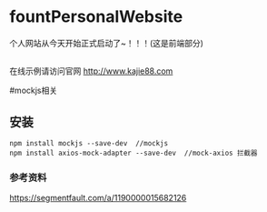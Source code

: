 # fountPersonalWebsite
个人网站从今天开始正式启动了~！！！(这是前端部分)
## 
在线示例请访问官网
http://www.kajie88.com

#mockjs相关

## 安装
```
npm install mockjs --save-dev  //mockjs
npm install axios-mock-adapter --save-dev  //mock-axios 拦截器
```
### 参考资料

https://segmentfault.com/a/1190000015682126
